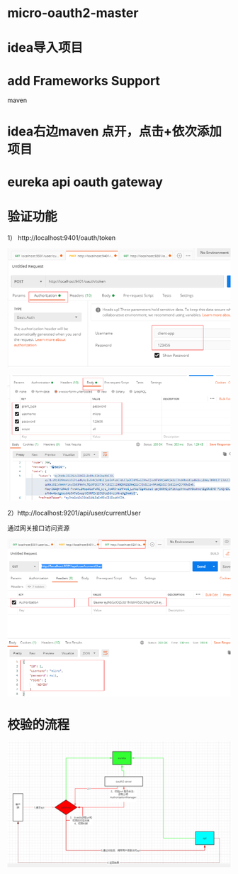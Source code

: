 # micro-oauth2-master
# idea导入项目

# add Frameworks Support

   maven

# idea右边maven 点开，点击+依次添加项目

# eureka api oauth gateway

# 验证功能

1） http://localhost:9401/oauth/token

![image-20200904164136958](.\images\image-20200904164136958.png)





![image-20200904164213558](.\images\image-20200904164213558.png)



2）http://localhost:9201/api/user/currentUser

通过网关接口访问资源

![image-20200904164308257](.\images\image-20200904164308257.png)

# 校验的流程

![image-20200904170518791](.\images\image-20200904170518791.png)

